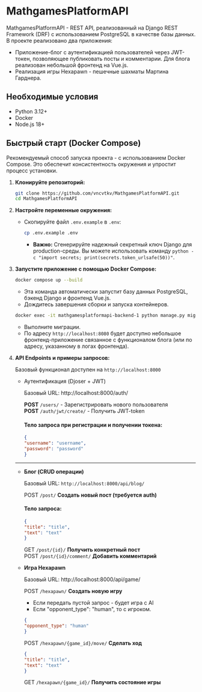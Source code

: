# MathgamesPlatformAPI

MathgamesPlatformAPI - REST API, реализованный на Django REST Framework (DRF) с использованием PostgreSQL в качестве базы данных. В проекте реализовано два приложения:

*   Приложение-блог с аутентификацией пользователей через JWT-токен, позволяющее публиковать посты и комментарии. Для блога реализован небольшой фронтенд на Vue.js.
*   Реализация игры Hexapawn - пешечные шахматы Мартина Гарднера.
 

## Необходимые условия

*   Python 3.12+
*   Docker
*   Node.js 18+

## Быстрый старт (Docker Compose)

Рекомендуемый способ запуска проекта - с использованием Docker Compose. Это обеспечит консистентность окружения и упростит процесс установки.

1.  **Клонируйте репозиторий:**

    ```bash
    git clone https://github.com/vncvtkv/MathgamesPlatformAPI.git
    cd MathgamesPlatformAPI
    ```

2.  **Настройте переменные окружения:**

    *   Скопируйте файл `.env.example` в `.env`:

        ```bash
        cp .env.example .env
        ```
        
        *   **Важно:** Сгенерируйте надежный секретный ключ Django для production-среды. Вы можете использовать команду `python -c "import secrets; print(secrets.token_urlsafe(50))"`.

3.  **Запустите приложение с помощью Docker Compose:**

    ```bash
    docker compose up --build
    ```
    *   Эта команда автоматически запустит базу данных PostgreSQL, бэкенд Django и фронтенд Vue.js.
    *   Дождитесь завершения сборки и запуска контейнеров.

    ```bash
    docker exec -it mathgamesplatformapi-backend-1 python manage.py migrate
    ```
    *   Выполните миграции.
    *   По адресу `http://localhost:8080` будет доступно небольшое фронтенд-приложение связанное с функционалом блога (или по адресу, указанному в логах фронтенда).

4.  **API Endpoints и примеры запросов:**

    Базовый функционал доступен на `http://localhost:8000`

    * Аутентификация (Djoser + JWT)

        Базовый URL: http://localhost:8000/auth/

        **POST** `/users/` - Зарегистрировать нового пользователя<br>
        **POST**  `/auth/jwt/create/` - Получить JWT-token


        #### Тело запроса при регистрации и получении токена:

        ```json
        {
        "username": "username",
        "password": "password"
        }

        ```



    ---

    * **Блог (CRUD операции)**

        Базовый URL: `http://localhost:8000/api/blog/`

        POST	`/post/`	**Создать новый пост (требуется auth)**
        #### Тело запроса:

        ```json
        {
        "title": "title",
        "text": "text"
        }

        ```

        GET `/post/{id}/`	**Получить конкретный пост**<br>
        POST	`/post/{id}/comment/`	**Добавить комментарий**


    * **Игра Hexapawn**

        Базовый URL: http://localhost:8000/api/game/

        POST	`/hexapawn/`	**Создать новую игру**
        * Если передать пустой запрос - будет игра с AI
        * Если "opponent_type": "human", то с игроком.
        ```json
        {
        "opponent_type": "human"
        }

        ```
        POST	`/hexapawn/{game_id}/move/`	**Сделать ход**<br>
        ```json
        {
        "title": "title",
        "text": "text"
        }

        ```
        GET	`/hexapawn/{game_id}/`	**Получить состояние игры**


